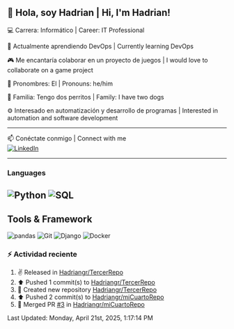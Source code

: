 👋 Hola, soy Hadrian | Hi, I'm Hadrian!
---
💻 Carrera: Informático | Career: IT Professional

🚀 Actualmente aprendiendo DevOps | Currently learning DevOps

🎮 Me encantaría colaborar en un proyecto de juegos | I would love to collaborate on a game project

📌 Pronombres: El | Pronouns: he/him

🐶 Familia: Tengo dos perritos | Family: I have two dogs

⚙️ Interesado en automatización y desarrollo de programas | Interested in automation and software development

---
📫 Conéctate conmigo | Connect with me  
[![LinkedIn](https://img.shields.io/badge/LinkedIn-0077B5?style=for-the-badge&logo=linkedin&logoColor=white)](www.linkedin.com/in/nelson-hadrian-guevara-rodriguez-3b3455145/)

---
###  **Languages**
![Python](https://img.shields.io/badge/Python-3776AB?style=for-the-badge&logo=python&logoColor=white)
![SQL](https://img.shields.io/badge/SQL-316192?style=for-the-badge&logo=postgresql&logoColor=white)
--
## **Tools & Framework**
![pandas](https://img.shields.io/badge/pandas-150458?style=for-the-badge&logo=pandas&logoColor=white)
![Git](https://img.shields.io/badge/Git-F05032?style=for-the-badge&logo=git&logoColor=white)
![Django](https://img.shields.io/badge/Django-092E20?style=for-the-badge&logo=django&logoColor=white)
![Docker](https://img.shields.io/badge/Docker-2496ED?style=for-the-badge&logo=docker&logoColor=white)


### :zap: Actividad reciente
<!--RECENT_ACTIVITY:start-->
1. ✌️ Released [](https://github.com/Hadriangr/TercerRepo/releases/tag/v0.1.0) in [Hadriangr/TercerRepo](https://github.com/Hadriangr/TercerRepo)<br>
2. ⬆️ Pushed 1 commit(s) to [Hadriangr/TercerRepo](https://github.com/Hadriangr/TercerRepo)<br>
3. 📔 Created new repository [Hadriangr/TercerRepo](https://github.com/Hadriangr/TercerRepo)<br>
4. ⬆️ Pushed 2 commit(s) to [Hadriangr/miCuartoRepo](https://github.com/Hadriangr/miCuartoRepo)<br>
5. 🎉 Merged PR [#3](https://github.com/Hadriangr/miCuartoRepo/pull/3) in [Hadriangr/miCuartoRepo](https://github.com/Hadriangr/miCuartoRepo)<br>
<!--RECENT_ACTIVITY:end-->
<!--RECENT_ACTIVITY:last_update-->
Last Updated: Monday, April 21st, 2025, 1:17:14 PM
<!--RECENT_ACTIVITY:last_update_end-->
